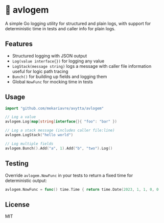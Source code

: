 # 🍿 avlogem

A simple Go logging utility for structured and plain logs, with support for deterministic time in tests and caller info for plain logs.

## Features
- Structured logging with JSON output
- `Log(value interface{})` for logging any value
- `LogStack(message string)` logs a message with caller file information useful for logic path tracing
- `Bunch()` for building up fields and logging them
- Global `NowFunc` for mocking time in tests

## Usage

```go
import "github.com/mekariavre/avytta/avlogem"

// Log a value
avlogem.Log(map[string]interface{}{ "foo": "bar" })

// Log a stack message (includes caller file:line)
avlogem.LogStack("hello world")

// Log multiple fields
avlogem.Bunch().Add("a", 1).Add("b", "two").Log()
```

## Testing
Override `avlogem.NowFunc` in your tests to return a fixed time for deterministic output:

```go
avlogem.NowFunc = func() time.Time { return time.Date(2023, 1, 1, 0, 0, 0, 0, time.UTC) }
```

## License
MIT
